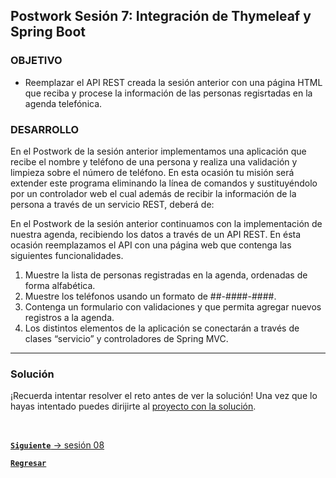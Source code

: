 ## Postwork Sesión 7: Integración de Thymeleaf y Spring Boot

### OBJETIVO

- Reemplazar el API REST creada la sesión anterior con una página HTML que reciba y procese la información de las personas regisrtadas en la agenda telefónica.

### DESARROLLO

En el Postwork de la sesión anterior implementamos una aplicación que recibe el nombre y teléfono de una persona y realiza una validación y limpieza sobre el número de teléfono. En esta ocasión tu misión será extender este programa eliminando la línea de comandos y sustituyéndolo por un controlador web el cual además de recibir la información de la persona a través de un servicio REST, deberá de: 

En el Postwork de la sesión anterior continuamos con la implementación de nuestra agenda, recibiendo los datos a través de un API REST. En ésta ocasión reemplazamos el API con una página web que contenga las siguientes funcionalidades.

1. Muestre la lista de personas registradas en la agenda, ordenadas de forma alfabética.
1. Muestre los teléfonos usando un formato de ##-####-####.
1. Contenga un formulario con validaciones y que permita agregar nuevos registros a la agenda.
1. Los distintos elementos de la aplicación se conectarán a través de clases “servicio” y controladores de Spring MVC.


---

### Solución

¡Recuerda intentar resolver el reto antes de ver la solución! Una vez que lo hayas intentado puedes dirijirte al [proyecto con la solución](./solucion).


<br>

[**`Siguiente`** -> sesión 08](../../Sesion-08/)

[**`Regresar`**](../)